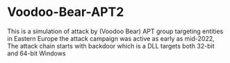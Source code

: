# Voodoo-Bear-APT2
This is a simulation of attack by (Voodoo Bear) APT group targeting entities in Eastern Europe the attack campaign was active as early as mid-2022, The attack chain starts with backdoor which is a DLL targets both 32-bit and 64-bit Windows 

